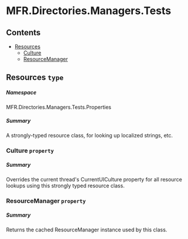 <a name='assembly'></a>
# MFR.Directories.Managers.Tests

## Contents

- [Resources](#T-MFR.Directories.Managers.Tests-Properties-Resources 'MFR.Directories.Managers.Tests.Properties.Resources')
  - [Culture](#P-MFR.Directories.Managers.Tests-Properties-Resources-Culture 'MFR.Directories.Managers.Tests.Properties.Resources.Culture')
  - [ResourceManager](#P-MFR.Directories.Managers.Tests-Properties-Resources-ResourceManager 'MFR.Directories.Managers.Tests.Properties.Resources.ResourceManager')

<a name='T-MFR.Directories.Managers.Tests-Properties-Resources'></a>
## Resources `type`

##### Namespace

MFR.Directories.Managers.Tests.Properties

##### Summary

A strongly-typed resource class, for looking up localized strings, etc.

<a name='P-MFR.Directories.Managers.Tests-Properties-Resources-Culture'></a>
### Culture `property`

##### Summary

Overrides the current thread's CurrentUICulture property for all
  resource lookups using this strongly typed resource class.

<a name='P-MFR.Directories.Managers.Tests-Properties-Resources-ResourceManager'></a>
### ResourceManager `property`

##### Summary

Returns the cached ResourceManager instance used by this class.
